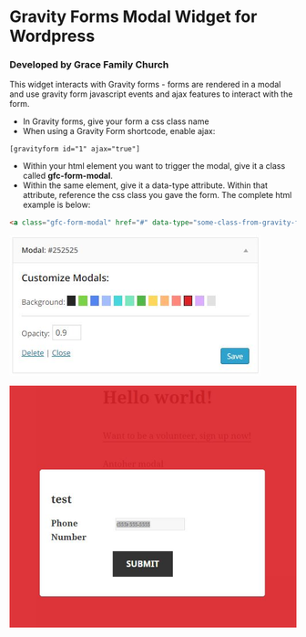 # Gravity Forms Modal Widget for Wordpress
### Developed by Grace Family Church

This widget interacts with Gravity forms - forms are rendered in a modal and use gravity form javascript events and ajax features to interact with the form.

- In Gravity forms, give your form a css class name
- When using a Gravity Form shortcode, enable ajax: 
```
[gravityform id="1" ajax="true"]
```
- Within your html element you want to trigger the modal, give it a class called **gfc-form-modal**.
- Within the same element, give it a data-type attribute.  Within that attribute, reference the css class you gave the form.  The complete html example is below:

```html
<a class="gfc-form-modal" href="#" data-type="some-class-from-gravity-forms">Open Form Modal</a>
```

![Alt text](/screenshots/widget_shot.JPG?raw=true "Widget")

![Alt text](/screenshots/modal_shot.JPG?raw=true "Modal")